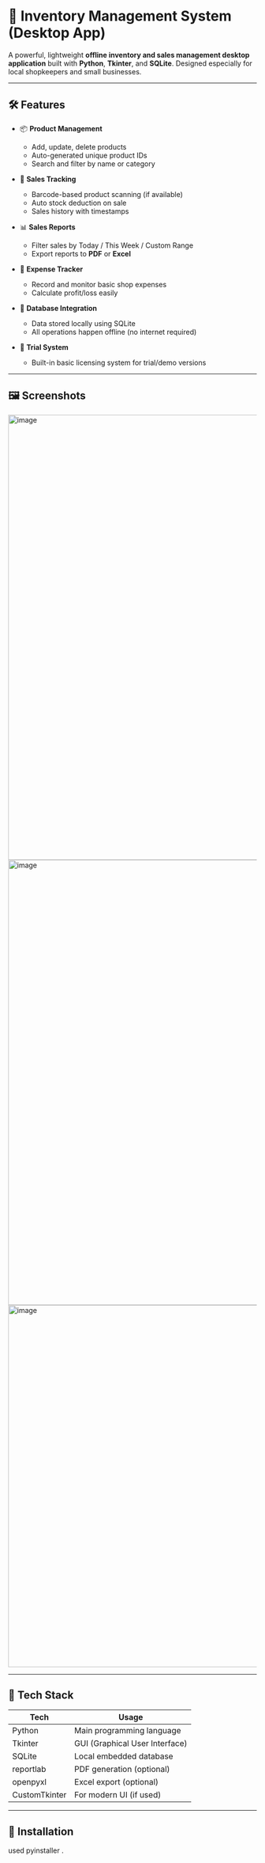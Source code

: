 # 🧾 Inventory Management System (Desktop App)

A powerful, lightweight **offline inventory and sales management desktop application** built with **Python**, **Tkinter**, and **SQLite**. Designed especially for local shopkeepers and small businesses.

---

## 🛠 Features

* 📦 **Product Management**

  * Add, update, delete products
  * Auto-generated unique product IDs
  * Search and filter by name or category

* 🛒 **Sales Tracking**

  * Barcode-based product scanning (if available)
  * Auto stock deduction on sale
  * Sales history with timestamps

* 📊 **Sales Reports**

  * Filter sales by Today / This Week / Custom Range
  * Export reports to **PDF** or **Excel**

* 💸 **Expense Tracker**

  * Record and monitor basic shop expenses
  * Calculate profit/loss easily

* 📁 **Database Integration**

  * Data stored locally using SQLite
  * All operations happen offline (no internet required)

* 🔐 **Trial System**

  * Built-in basic licensing system for trial/demo versions

---

## 🖼️ Screenshots

<img width="1440" height="900" alt="image" src="https://github.com/user-attachments/assets/bd678d8a-8f12-4146-bdc0-001db2997f6d" />
<img width="1440" height="900" alt="image" src="https://github.com/user-attachments/assets/a1e722f1-a692-4e67-a1ed-b312e315a7a8" />
<img width="1202" height="732" alt="image" src="https://github.com/user-attachments/assets/f07f885e-8356-4593-bfaf-33f4c5238781" />


---

## 📂 Tech Stack

| Tech          | Usage                          |
| ------------- | ------------------------------ |
| Python        | Main programming language      |
| Tkinter       | GUI (Graphical User Interface) |
| SQLite        | Local embedded database        |
| reportlab     | PDF generation (optional)      |
| openpyxl      | Excel export (optional)        |
| CustomTkinter | For modern UI (if used)        |

---

## 🚀 Installation
used pyinstaller .
